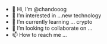 - 👋 Hi, I’m @chandooog
- 👀 I’m interested in ...new technology
- 🌱 I’m currently learning ... crypto
- 💞️ I’m looking to collaborate on ...
- 📫 How to reach me ...

<!---
chandooog/chandooog is a ✨ special ✨ repository because its `README.md` (this file) appears on your GitHub profile.
You can click the Preview link to take a look at your changes.
--->
